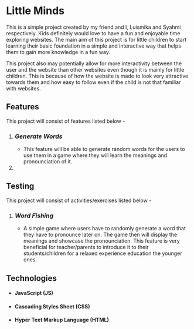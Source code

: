 # **Little Minds**

This is a simple project created by my friend and I, Luismika and Syahmi respectively. Kids definitely would love to have a fun and enjoyable time exploring websites. The main aim of this project is for little children to start learning their basic foundation in a simple and interactive way that helps them to gain more knowledge in a fun way.

This project also may potentially allow for more interactivity between the user and the website than other websites even though it is mainly for little children. This is because of how the website is made to look very attractive towards them and how easy to follow even if the child is not that familiar with websites.

## **Features**

This project will consist of features listed below -

 1. ### *Generate Words*
     - This feature will be able to generate random words for the users to use them in a game where they will learn the meanings and pronounciation of it.

2. 
## **Testing**

This project will consist of activities/exercises listed below -
1. ### *Word Fishing*
     - A simple game where users have to randomly generate a word that they have to pronounce later on. The game then will display the meanings and showcase the pronounciation. This feature is very beneficial for teacher/parents to introduce it to their students/children for a relaxed experience education the younger ones.

## **Technologies**
- #### JavaScript (JS)
- #### Cascading Styles Sheet (CSS)
- #### Hyper Text Markup Language (HTML)


